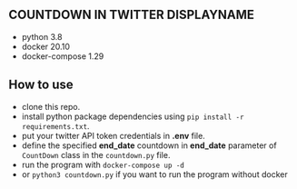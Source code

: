 ## COUNTDOWN IN TWITTER DISPLAYNAME
- python 3.8
- docker 20.10
- docker-compose 1.29

## How to use
- clone this repo.
- install python package dependencies using `pip install -r requirements.txt`.
- put your twitter API token credentials in **.env** file.
- define the specified **end_date** countdown in **end_date** parameter of `CountDown` class in the `countdown.py` file.
- run the program with `docker-compose up -d`
- or `python3 countdown.py` if you want to run the program without docker
